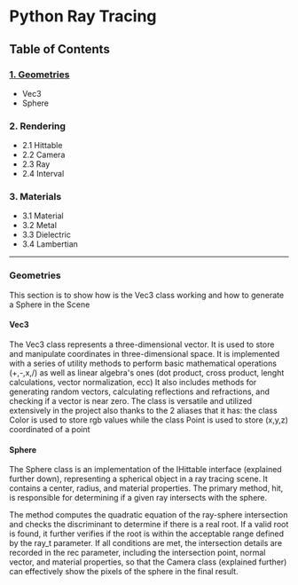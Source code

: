 # Python Ray Tracing

## Table of Contents

### [1. Geometries](#geometries)
- Vec3
- Sphere

### 2. Rendering
- 2.1 Hittable
- 2.2 Camera
- 2.3 Ray
- 2.4 Interval

### 3. Materials
- 3.1 Material
- 3.2 Metal
- 3.3 Dielectric
- 3.4 Lambertian

---

<a name="geometries"></a>

### Geometries

This section is to show how is the Vec3 class working and how to generate a Sphere in the Scene

#### Vec3
The Vec3 class represents a three-dimensional vector. It is used to store and manipulate coordinates in three-dimensional space. 
It is implemented with a series of utility methods to perform basic mathematical operations (+,-,x,/) as well as linear algebra's ones (dot product, cross product, lenght calculations, vector normalization, ecc)
It also includes methods for generating random vectors, calculating reflections and refractions, and checking if a vector is near zero.
The class is versatile and utilized extensively in the project also thanks to the 2 aliases that it has: the class Color is used to store rgb values while the class Point is used to store (x,y,z) coordinated of a point

#### Sphere

The Sphere class is an implementation of the IHittable interface (explained further down), representing a spherical object in a ray tracing scene. It contains a center, radius, and material properties. The primary method, hit, is responsible for determining if a given ray intersects with the sphere.

The method computes the quadratic equation of the ray-sphere intersection and checks the discriminant to determine if there is a real root. If a valid root is found, it further verifies if the root is within the acceptable range defined by the ray_t parameter. If all conditions are met, the intersection details are recorded in the rec parameter, including the intersection point, normal vector, and material properties, so that the Camera class (explained further) can effectively show the pixels of the sphere in the final result.

